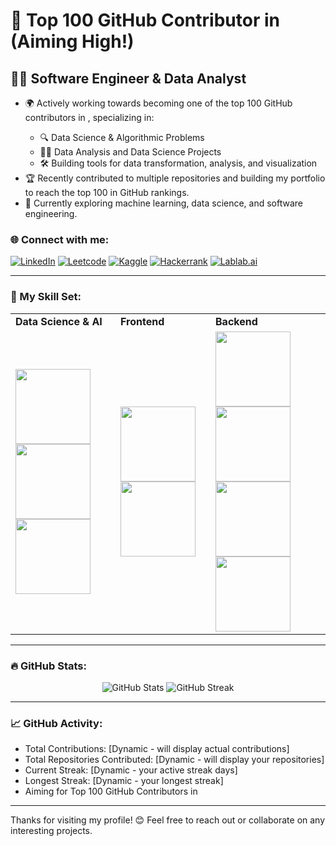 # 🌟 Top 100 GitHub Contributor in <Your Country> (Aiming High!)

## 👨‍💻 Software Engineer & Data Analyst

- 🌍 Actively working towards becoming one of the top 100 GitHub contributors in <Your Pakistan>, specializing in:
  - 🔍 Data Science & Algorithmic Problems
  - 🧑‍💻 Data Analysis and Data Science Projects
  - 🛠️ Building tools for data transformation, analysis, and visualization
- 🏆 Recently contributed to multiple repositories and building my portfolio to reach the top 100 in GitHub rankings.
- 📜 Currently exploring machine learning, data science, and software engineering.

### 🌐 Connect with me:
[![LinkedIn](https://img.shields.io/badge/-LinkedIn-blue?style=flat-square&logo=LinkedIn&logoColor=white&link=https://www.linkedin.com/in/sadam-barkat/)](https://www.linkedin.com/in/sadam-barkat/)
[![Leetcode](https://img.shields.io/badge/-Leetcode-yellow?style=flat-square&logo=leetcode&logoColor=white&link=https://leetcode.com/u/sadambarkat/)](https://leetcode.com/u/sadambarkat/)
[![Kaggle](https://img.shields.io/badge/-Kaggle-20BEFF?style=flat-square&logo=kaggle&logoColor=white&link=https://www.kaggle.com/sadambarkat)](https://www.kaggle.com/sadambarkat)
[![Hackerrank](https://img.shields.io/badge/-Hackerrank-2EC866?style=flat-square&logo=hackerrank&logoColor=white&link=https://www.hackerrank.com/profile/sadambarkat405)](https://www.hackerrank.com/profile/sadambarkat405)
[![Lablab.ai](https://img.shields.io/badge/-Lablab.ai-black?style=flat-square&logo=lablab&logoColor=white&link=https://lablab.ai/u/@sadam_barkat656)](https://lablab.ai/u/@sadam_barkat656)

---

### 🧰 My Skill Set:
<table>
  <tr>
    <td><b>Data Science & AI</b></td>
    <td><b>Frontend</b></td>
    <td><b>Backend</b></td>
  </tr>
  <tr>
    <td>
      <img src="https://img.shields.io/badge/-Python-3776AB?style=flat-square&logo=python&logoColor=white" width="120">
      <img src="https://img.shields.io/badge/-C++-00599C?style=flat-square&logo=cplusplus&logoColor=white" width="120">
      <img src="https://img.shields.io/badge/-PHP-777BB4?style=flat-square&logo=php&logoColor=white" width="120">
    </td>
    <td>
      <img src="https://img.shields.io/badge/-HTML5-E34F26?style=flat-square&logo=html5&logoColor=white" width="120">
      <img src="https://img.shields.io/badge/-CSS3-1572B6?style=flat-square&logo=css3&logoColor=white" width="120">
    </td>
    <td>
      <img src="https://img.shields.io/badge/-MySQL-4479A1?style=flat-square&logo=mysql&logoColor=white" width="120">
      <img src="https://img.shields.io/badge/-Power_BI-F2C811?style=flat-square&logo=powerbi&logoColor=white" width="120">
      <img src="https://img.shields.io/badge/-Tableau-E97627?style=flat-square&logo=tableau&logoColor=white" width="120">
      <img src="https://img.shields.io/badge/-Excel-217346?style=flat-square&logo=microsoft-excel&logoColor=white" width="120">
    </td>
  </tr>
</table>

---

### 🔥 GitHub Stats:
<p align="center">
  <img src="https://github-readme-stats.vercel.app/api?username=yourusername&show_icons=true&theme=dark&count_private=true&hide_border=true" alt="GitHub Stats">
  <img src="https://github-readme-streak-stats.herokuapp.com/?user=yourusername&theme=dark&hide_border=true" alt="GitHub Streak">
</p>

---

### 📈 GitHub Activity:
- Total Contributions: [Dynamic - will display actual contributions]
- Total Repositories Contributed: [Dynamic - will display your repositories]
- Current Streak: [Dynamic - your active streak days]
- Longest Streak: [Dynamic - your longest streak]
- Aiming for Top 100 GitHub Contributors in <Your Country>

---

Thanks for visiting my profile! 😊 Feel free to reach out or collaborate on any interesting projects.
